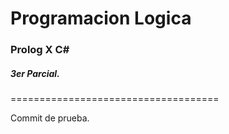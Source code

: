 # Programacion Logica
### Prolog X C#
##### 3er Parcial.
====================================

Commit de prueba.
